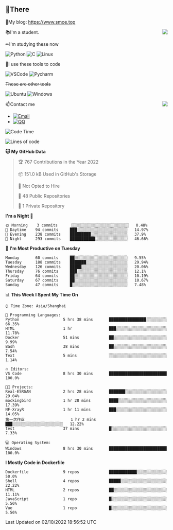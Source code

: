 
## 👏There

📰My blog: https://www.smoe.top

<img align="right" src="https://github-readme-stats.vercel.app/api/top-langs/?username=AkashiCoin"/>


📚I'm a student.

✏I'm studying these now

![Python](https://img.shields.io/badge/-Python-blue?style=flat-square&logo=Python&logoColor=fff)
![C](https://img.shields.io/badge/-C-585858?style=flat-square&logo=C&logoColor=fff)
![Linux](https://img.shields.io/badge/-Linux-black?style=flat-square&logo=Linux&logoColor=fff)

🔨I use these tools to code

![VSCode](https://img.shields.io/badge/-VSCode-blue?style=flat-square&logo=visualstudiocode&logoColor=fff)
![Pycharm](https://img.shields.io/badge/-Pycharm-green?style=flat-square&logo=pycharm&logoColor=fff)

 ~~These are other tools~~

![Ubuntu](https://img.shields.io/badge/-Ubuntu-orange?style=flat-square&logo=Ubuntu&logoColor=fff)
![Windows](https://img.shields.io/badge/-Windows-blue?style=flat-square&logo=Windows&logoColor=fff)

<img align="right" src="https://github-readme-stats.vercel.app/api?username=AkashiCoin" />


📫Contact me

* [![Email](https://img.shields.io/badge/Email-l1040186796@gmail.com-1?style=social&logoColor=fff)](mailto:l1040186796@gmail.com)
* [![QQ](https://img.shields.io/badge/QQ-1040186796-1?style=social&logoColor=fff)](tencent://AddContact/?fromId=45&fromSubId=1&subcmd=all&uin=1040186796&website=www.oicqzone.com)

<!--START_SECTION:waka-->
![Code Time](http://img.shields.io/badge/Code%20Time-262%20hrs%2051%20mins-blue)

![Lines of code](https://img.shields.io/badge/From%20Hello%20World%20I%27ve%20Written-5%20Thousand%20lines%20of%20code-blue)

**🐱 My GitHub Data** 

> 🏆 767 Contributions in the Year 2022
 > 
> 📦 151.0 kB Used in GitHub's Storage 
 > 
> 🚫 Not Opted to Hire
 > 
> 📜 48 Public Repositories 
 > 
> 🔑 1 Private Repository 
 > 
**I'm a Night 🦉** 

```text
🌞 Morning    3 commits      ░░░░░░░░░░░░░░░░░░░░░░░░░   0.48% 
🌆 Daytime    94 commits     ███░░░░░░░░░░░░░░░░░░░░░░   14.97% 
🌃 Evening    238 commits    █████████░░░░░░░░░░░░░░░░   37.9% 
🌙 Night      293 commits    ███████████░░░░░░░░░░░░░░   46.66%

```
📅 **I'm Most Productive on Tuesday** 

```text
Monday       60 commits     ██░░░░░░░░░░░░░░░░░░░░░░░   9.55% 
Tuesday      188 commits    ███████░░░░░░░░░░░░░░░░░░   29.94% 
Wednesday    126 commits    █████░░░░░░░░░░░░░░░░░░░░   20.06% 
Thursday     76 commits     ███░░░░░░░░░░░░░░░░░░░░░░   12.1% 
Friday       64 commits     ██░░░░░░░░░░░░░░░░░░░░░░░   10.19% 
Saturday     67 commits     ██░░░░░░░░░░░░░░░░░░░░░░░   10.67% 
Sunday       47 commits     █░░░░░░░░░░░░░░░░░░░░░░░░   7.48%

```


📊 **This Week I Spent My Time On** 

```text
⌚︎ Time Zone: Asia/Shanghai

💬 Programming Languages: 
Python                   5 hrs 38 mins       ████████████████░░░░░░░░░   66.35% 
HTML                     1 hr                ███░░░░░░░░░░░░░░░░░░░░░░   11.78% 
Docker                   51 mins             ██░░░░░░░░░░░░░░░░░░░░░░░   9.99% 
Bash                     38 mins             ██░░░░░░░░░░░░░░░░░░░░░░░   7.54% 
Text                     5 mins              ░░░░░░░░░░░░░░░░░░░░░░░░░   1.14%

🔥 Editors: 
VS Code                  8 hrs 30 mins       █████████████████████████   100.0%

🐱‍💻 Projects: 
Real-ESRGAN              2 hrs 28 mins       ███████░░░░░░░░░░░░░░░░░░   29.04% 
mockingbird              1 hr 28 mins        ████░░░░░░░░░░░░░░░░░░░░░   17.39% 
NF-XrayR                 1 hr 11 mins        ███░░░░░░░░░░░░░░░░░░░░░░   14.05% 
第一次作业                    1 hr 2 mins         ███░░░░░░░░░░░░░░░░░░░░░░   12.22% 
test                     37 mins             █░░░░░░░░░░░░░░░░░░░░░░░░   7.33%

💻 Operating System: 
Windows                  8 hrs 30 mins       █████████████████████████   100.0%

```

**I Mostly Code in Dockerfile** 

```text
Dockerfile               9 repos             ████████████░░░░░░░░░░░░░   50.0% 
Shell                    4 repos             █████░░░░░░░░░░░░░░░░░░░░   22.22% 
HTML                     2 repos             ██░░░░░░░░░░░░░░░░░░░░░░░   11.11% 
JavaScript               1 repo              █░░░░░░░░░░░░░░░░░░░░░░░░   5.56% 
Vue                      1 repo              █░░░░░░░░░░░░░░░░░░░░░░░░   5.56%

```



 Last Updated on 02/10/2022 18:56:52 UTC
<!--END_SECTION:waka-->
